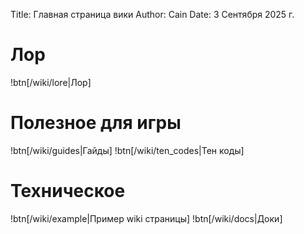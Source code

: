 Title: Главная страница вики
Author: Cain
Date: 3 Сентября 2025 г.

# Лор
!btn[/wiki/lore|Лор]

# Полезное для игры
!btn[/wiki/guides|Гайды]
!btn[/wiki/ten_codes|Тен коды]

# Техническое
!btn[/wiki/example|Пример wiki страницы]
!btn[/wiki/docs|Доки]
